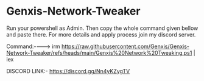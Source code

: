 # Genxis-Network-Tweaker
Run your powershell as Admin. Then copy the whole command given bellow and paste there. For more details and apply process join my discord server.

Command:----> irm https://raw.githubusercontent.com/Genxis/Genxis-Network-Tweaker/refs/heads/main/Genxis%20Network%20Tweaking.ps1 | iex

DISCORD LINK:- https://discord.gg/Nn4yKZygTV 
